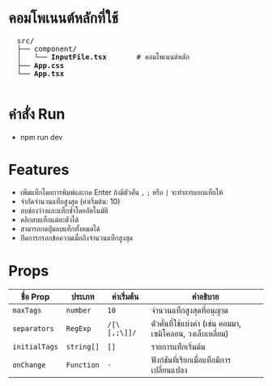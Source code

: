# คอมโพเนนต์หลักที่ใช้
  <pre>
  src/
  ├── component/
  │   └── <b>InputFile.tsx</b>       # คอมโพเนนต์หลัก
  ├── <b>App.css</b>
  └── <b>App.tsx</b> 
  </pre>

# คำสั่ง Run
- npm run dev
  
# Features
- เพิ่มแท็กโดยการพิมพ์และกด Enter ถ้ามีตัวคั่น `,`  `;` หรือ `|` จะทำการแยกแท็กให้
- จำกัดจำนวนแท็กสูงสุด (ค่าเริ่มต้น: 10)
- ลบช่องว่างและแท็กซ้ำโดยอัตโนมัติ
- คลิกลบแท็กแต่ละตัวได้
- สามารถกดปุ่มลบแท็กทั้งหมดได้
- ปิดการกรอกข้อความเมื่อถึงจำนวนแท็กสูงสุด


# Props

| ชื่อ Prop     | ประเภท       | ค่าเริ่มต้น  | คำอธิบาย                                             |
| ------------- | ------------ | ------------ | --------------------------------------------    |
| `maxTags`     | `number`     | `10`         | จำนวนแท็กสูงสุดที่อนุญาต                             |
| `separators`  | `RegExp`     | `/[\[,;\]]/` | ตัวคั่นที่ใช้แบ่งคำ (เช่น คอมมา, เซมิโคลอน, วงเล็บเหลี่ยม)  |
| `initialTags` | `string[]`   | `[]`         | รายการแท็กเริ่มต้น                                   |
| `onChange`    | `Function`   | `-`          | ฟังก์ชันที่เรียกเมื่อแท็กมีการเปลี่ยนแปลง                   |

